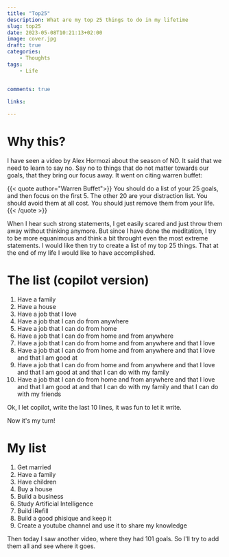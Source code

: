 ```yaml
---
title: "Top25"
description: What are my top 25 things to do in my lifetime
slug: top25
date: 2023-05-08T10:21:13+02:00
image: cover.jpg
draft: true
categories:
    - Thoughts
tags:
    - Life


comments: true

links:
    
---
```


# Why this?

I have seen a video by Alex Hormozi about the season of NO. It said that we need to learn to say no. Say no to things that do not matter towards our goals, that they bring our focus away. It went on citing warren buffet:

{{< quote author="Warren Buffet">}}
You should do a list of your 25 goals, and then focus on the first 5. The other 20 are your distraction list. You should avoid them at all cost. You should just remove them from your life.
{{< /quote >}}

When I hear such strong statements, I get easily scared and just throw them away without thinking anymore. But since I have done the meditation, I try to be more equanimous and think a bit throught even the most extreme statements. I would like then try to create a list of my top 25 things. That at the end of my life I would like to have accomplished.


# The list (copilot version)

1. Have a family
2. Have a house
3. Have a job that I love
4. Have a job that I can do from anywhere
5. Have a job that I can do from home
6. Have a job that I can do from home and from anywhere
7. Have a job that I can do from home and from anywhere and that I love
8. Have a job that I can do from home and from anywhere and that I love and that I am good at
9. Have a job that I can do from home and from anywhere and that I love and that I am good at and that I can do with my family
10. Have a job that I can do from home and from anywhere and that I love and that I am good at and that I can do with my family and that I can do with my friends

Ok, I let copilot, write the last 10 lines, it was fun to let it write.

Now it's my turn!

# My list 

1. Get married
2. Have a family
3. Have children
4. Buy a house
5. Build a business
6. Study Artificial Intelligence
7. Build iRefill
8. Build a good phisique and keep it
9. Create a youtube channel and use it to share my knowledge


Then today I saw another video, where they had 101 goals. So I'll try to add them all and see where it goes.